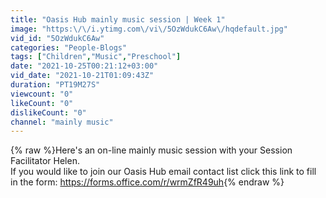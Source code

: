 ```yaml
---
title: "Oasis Hub mainly music session | Week 1"
image: "https:\/\/i.ytimg.com\/vi\/5OzWdukC6Aw\/hqdefault.jpg"
vid_id: "5OzWdukC6Aw"
categories: "People-Blogs"
tags: ["Children","Music","Preschool"]
date: "2021-10-25T00:21:12+03:00"
vid_date: "2021-10-21T01:09:43Z"
duration: "PT19M27S"
viewcount: "0"
likeCount: "0"
dislikeCount: "0"
channel: "mainly music"
---
```

{% raw %}Here's an on-line mainly music session with your Session Facilitator Helen. <br />If you would like to join our Oasis Hub email contact list click this link to fill in the form: <a rel="nofollow" target="blank" href="https://forms.office.com/r/wrmZfR49uh">https://forms.office.com/r/wrmZfR49uh</a>{% endraw %}

